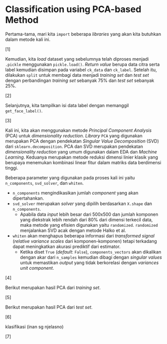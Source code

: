 # Classification using PCA-based Method

Pertama-tama, mari kita ``import`` beberapa *libraries* yang akan kita butuhkan dalam metode kali ini.

[1]

Kemudian, kita *load* dataset yang sebelumnya telah diproses menjadi `.pickle` menggunakan ``pickle.load()``. *Return value* berupa data citra serta label kemudian disimpan pada variabel ``ck_data`` dan ``ck_label``. Setelah itu, dilakukan ``split`` untuk membagi data menjadi *training set* dan *test set* dengan perbandingan *training set* sebanyak 75% dan *test set* sebanyak 25%.

[2]

Selanjutnya, kita tampilkan isi data label dengan memanggil ``get_face_label()``.

[3]

Kali ini, kita akan menggunakan metode *Principal Component Analysis* (PCA) untuk *dimensionality reduction*. *Library* `PCA` yang digunakan merupakan PCA dengan pendekatan *Singular Value Decomposition* (SVD) dari `sklearn.decomposition`. PCA dan SVD merupakan pendekatan *dimensionality reduction* yang umum digunakan dalam EDA dan *Machine Learning*. Keduanya merupakan metode reduksi dimensi linier klasik yang berupaya menemukan kombinasi linear fitur dalam matriks data berdimensi tinggi.

Beberapa parameter yang digunakan pada proses kali ini yaitu ``n_components``, ``svd_solver``, dan ``whiten``.
- ``n_components`` mengindikasikan jumlah *component* yang akan dipertahankan.
- ``svd_solver`` merupakan *solver* yang dipilih berdasarkan ``X.shape`` dan ``n_components``.
  - Apabila data *input* lebih besar dari 500x500 dan jumlah komponen yang diekstrak lebih rendah dari 80% dari dimensi terkecil data, maka metode yang efisien digunakan yaitu ``randomized``. ``randomized`` menjalankan SVD acak dengan metode Halko et al.
- ``whiten`` akan menghapus beberapa informasi dari *transformed signal* (*relative variance scales* dari komponen-komponen) tetapi terkadang dapat meningkatkan akurasi prediktif dari estimator.
  - Ketika diset ``True`` (*default*: ``False``), ``components_vectors`` akan dikalikan dengan akar dari ``n_samples`` kemudian dibagi dengan *singular values* untuk memastikan *output* yang tidak berkorelasi dengan *variances unit component*.

[4]

Berikut merupakan hasil PCA dari *training set*.

[5]

Berikut merupakan hasil PCA dari *test set*.

[6]

klasifikasi (inan sg njelasno)

[7]

